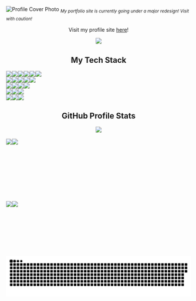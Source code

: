 <img src="https://i.imgur.com/2X1VqNH.png" alt="Profile Cover Photo">
<i align="center"><sub>My portfolio site is currently going under a major redesign! Visit with caution!</sub></i>
<p align="center">Visit my profile site <a href="https://krcolonia.github.io/" target="_blank">here</a>!</p>
<p align="center"><img src="https://komarev.com/ghpvc/?username=krcolonia"></p>

<h2 align="center">My Tech Stack</h2>
<div style="display:flex; flex-flow:row;" align="center"> <!-- Programming Languages -->
  <img src="https://img.shields.io/badge/c%23-512BD4.svg?style=for-the-badge&logo=dotnet&logoColor=white">
  <img src="https://img.shields.io/badge/java-%23ED8B00.svg?style=for-the-badge&logo=openjdk&logoColor=white">
  <img src="https://img.shields.io/badge/kotlin-%238511FA.svg?style=for-the-badge&logo=kotlin&logoColor=white">
  <img src="https://img.shields.io/badge/dart-0175C2.svg?style=for-the-badge&logo=dart&logoColor=white">
  <img src="https://img.shields.io/badge/python-3670A0?style=for-the-badge&logo=python&logoColor=ffdd54">
  <img src="https://img.shields.io/badge/gdscript-478CBF.svg?style=for-the-badge&logo=godotengine&logoColor=white">
</div>

<div style="display:flex; flex-flow:row;" align="center"> <!-- Web Development -->
  <img src="https://img.shields.io/badge/html5-%23E34F26.svg?style=for-the-badge&logo=html5&logoColor=white">
  <img src="https://img.shields.io/badge/css3-%231572B6.svg?style=for-the-badge&logo=css3&logoColor=white">
  <img src="https://img.shields.io/badge/javascript-F7DF1E.svg?style=for-the-badge&logo=javascript&logoColor=black">
  <img src="https://img.shields.io/badge/typescript-3178C6.svg?style=for-the-badge&logo=typescript&logoColor=white">
  <img src="https://img.shields.io/badge/php-%23777BB4.svg?style=for-the-badge&logo=php&logoColor=white">
</div>

<div style="display:flex; flex-flow:row;" align="center"> <!-- Frameworks -->
  <img src="https://img.shields.io/badge/laravel-%23D00000.svg?style=for-the-badge&logo=Laravel&logoColor=white">
  <img src="https://img.shields.io/badge/bootstrap-%238511FA.svg?style=for-the-badge&logo=bootstrap&logoColor=white">
  <img src="https://img.shields.io/badge/react-61DAFB.svg?style=for-the-badge&logo=react&logoColor=black">
  <img src="https://img.shields.io/badge/flutter-02569B.svg?style=for-the-badge&logo=flutter&logoColor=white">
</div>

<div style="display:flex; flex-flow:row;" align="center"> <!-- Database-related stuff -->
  <img src="https://img.shields.io/badge/mysql-4479A1.svg?style=for-the-badge&logo=mysql&logoColor=white">
  <img src="https://img.shields.io/badge/postgresql-4169E1.svg?style=for-the-badge&logo=postgresql&logoColor=white">
  <img src="https://img.shields.io/badge/firebase-DD2C00.svg?style=for-the-badge&logo=firebase&logoColor=white">
</div>

<div style="display:flex; flex-flow:row;" align="center"> <!-- Version Control -->
  <img src="https://img.shields.io/badge/bash-4EAA25.svg?style=for-the-badge&logo=gnubash&logoColor=white">
  <img src="https://img.shields.io/badge/git-F05032.svg?style=for-the-badge&logo=git&logoColor=white">
  <img src="https://img.shields.io/badge/markdown-000000.svg?style=for-the-badge&logo=markdown&logoColor=white">
</div>

<h2 align="center">GitHub Profile Stats</h2>
<p align="center"><img src="https://github-profile-trophy.vercel.app/?username=krcolonia&theme=radical&no-frame=true&no-bg=false&margin-w=8"></p>

<div style="display:flex; flex-flow:row;" align="center">
  <img src="https://github-contributor-stats.vercel.app/api?username=krcolonia&limit=5&theme=dark&combine_all_yearly_contributions=true&hide_border=true"  height="170px">
  <img src="https://github-readme-streak-stats.herokuapp.com/?user=krcolonia&theme=dark&hide_border=true"  height="170px">
</div>

<div style="display:flex; flex-flow:row;" align="center">
  <img src="https://github-readme-stats.vercel.app/api?username=krcolonia&theme=dark&include_all_commits=true&count_private=true&hide_border=true" height="150px">
  <img src="https://github-readme-stats.vercel.app/api/top-langs/?username=krcolonia&theme=dark&include_all_commits=true&count_private=true&layout=compact&hide_border=true" height="150px">
</div>

<picture>
  <source media="(prefers-color-scheme: dark)" srcset="https://raw.githubusercontent.com/krcolonia/krcolonia/output/github-snake-dark.svg" />
  <source media="(prefers-color-scheme: light)" srcset="https://raw.githubusercontent.com/krcolonia/krcolonia/output/github-snake.svg" />
  <img alt="github-snake" src="https://raw.githubusercontent.com/krcolonia/krcolonia//output/github-snake.svg" />
</picture>

<!--
**krcolonia/krcolonia** is a ✨ _special_ ✨ repository because its `README.md` (this file) appears on your GitHub profile.

Here are some ideas to get you started:

- 🔭 I’m currently working on ...
- 🌱 I’m currently learning ...
- 👯 I’m looking to collaborate on ...
- 🤔 I’m looking for help with ...
- 💬 Ask me about ...
- 📫 How to reach me: ...
- 😄 Pronouns: ...
- ⚡ Fun fact: ...
-->
